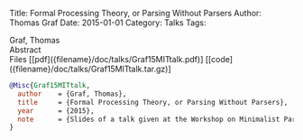 Title: Formal Processing Theory, or Parsing Without Parsers
Author: Thomas Graf
Date: 2015-01-01
Category: Talks
Tags: 

<div markdown class="authors">
Graf, Thomas
</div>

<div markdown class="abstract">
<span id="abstract-title">Abstract</span>

</div>

<div markdown class="files">
<span id="files-title">Files</span>
[[pdf]({filename}/doc/talks/Graf15MITtalk.pdf)]
[[code]({filename}/doc/talks/Graf15MITtalk.tar.gz)]
</div>

~~~bibtex
@Misc{Graf15MITtalk,
  author	= {Graf, Thomas},
  title		= {Formal Processing Theory, or Parsing Without Parsers},
  year		= {2015},
  note		= {Slides of a talk given at the Workshop on Minimalist Parsing, October 9--12, MIT, Boston, MA}
}
~~~

